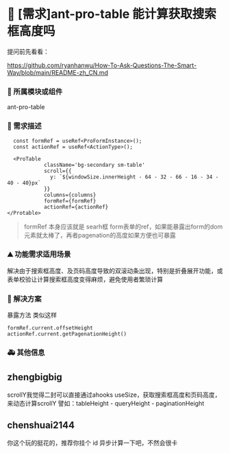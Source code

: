 # 👑 [需求]ant-pro-table 能计算获取搜索框高度吗

提问前先看看：

https://github.com/ryanhanwu/How-To-Ask-Questions-The-Smart-Way/blob/main/README-zh_CN.md

### 🔩 所属模块或组件

<!--
如果你的功能需求率属于某个功能模块或者是组件的，请在此处标明，如对`table`组件有功能需求，则注明：率属组件：ProTable
 -->

ant-pro-table

### 🥰 需求描述

<!--
详细地描述需求，让大家都能理解
-->

```
  const formRef = useRef<ProFormInstance>();
  const actionRef = useRef<ActionType>();

  <ProTable
            className='bg-secondary sm-table'
            scroll={{
              y: `${windowSize.innerHeight - 64 - 32 - 66 - 16 - 34 - 40 - 40}px`
            }}
            columns={columns}
            formRef={formRef}
            actionRef={actionRef}
</Protable>
```

> formRef 本身应该就是 searh框 form表单的ref，如果能暴露出form的dom元素就太棒了，再者pagenation的高度如果方便也可暴露

### ⛰ 功能需求适用场景

<!--
请简单描述一下这个新功能通常或可以应用在哪些场景下
-->

解决由于搜索框高度、及页码高度导致的双滚动条出现，特别是折叠展开功能，或表单校验让计算搜索框高度变得麻烦，避免使用者繁琐计算

### 🧐 解决方案

<!--
如果你有解决方案，在这里清晰地阐述
-->

暴露方法 类似这样

```
formRef.current.offsetHeight
actionRef.current.getPagenationHeight()
```

### 🚑 其他信息

<!--
如截图等其他信息可以贴在这里
-->

## zhengbigbig

scrollY我觉得二封可以直接通过ahooks useSize，获取搜索框高度和页码高度，来动态计算scrollY
譬如：tableHeight - queryHeight - paginationHeight

## chenshuai2144

你这个玩的挺花的，推荐你挂个 id 异步计算一下吧，不然会很卡
